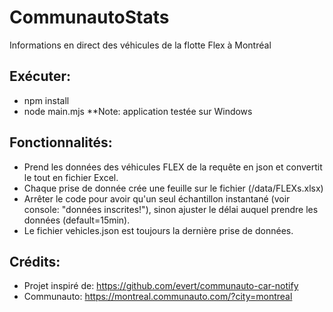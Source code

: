 # CommunautoStats
 Informations en direct des véhicules de la flotte Flex à Montréal


## Exécuter:
  - npm install
  - node main.mjs
**Note: application testée sur Windows

## Fonctionnalités:
- Prend les données des véhicules FLEX de la requête en json et convertit le tout en fichier Excel.
- Chaque prise de donnée crée une feuille sur le fichier (/data/FLEXs.xlsx)
- Arrêter le code pour avoir qu'un seul échantillon instantané (voir console: "données inscrites!"), sinon ajuster le délai auquel prendre les données (default=15min).
- Le fichier vehicles.json est toujours la dernière prise de données.

## Crédits:
- Projet inspiré de: https://github.com/evert/communauto-car-notify
- Communauto: https://montreal.communauto.com/?city=montreal

